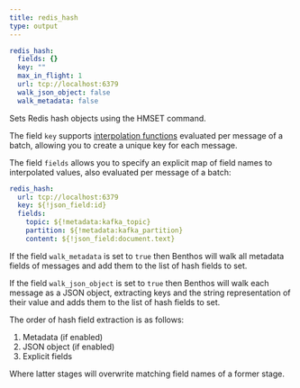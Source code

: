 ```yaml
---
title: redis_hash
type: output
---
```


```yaml
redis_hash:
  fields: {}
  key: ""
  max_in_flight: 1
  url: tcp://localhost:6379
  walk_json_object: false
  walk_metadata: false
```

Sets Redis hash objects using the HMSET command.

The field `key` supports
[interpolation functions](../config_interpolation.md#functions) evaluated per
message of a batch, allowing you to create a unique key for each message.

The field `fields` allows you to specify an explicit map of field
names to interpolated values, also evaluated per message of a batch:

```yaml
redis_hash:
  url: tcp://localhost:6379
  key: ${!json_field:id}
  fields:
    topic: ${!metadata:kafka_topic}
    partition: ${!metadata:kafka_partition}
    content: ${!json_field:document.text}
```

If the field `walk_metadata` is set to `true` then Benthos
will walk all metadata fields of messages and add them to the list of hash
fields to set.

If the field `walk_json_object` is set to `true` then
Benthos will walk each message as a JSON object, extracting keys and the string
representation of their value and adds them to the list of hash fields to set.

The order of hash field extraction is as follows:

1. Metadata (if enabled)
2. JSON object (if enabled)
3. Explicit fields

Where latter stages will overwrite matching field names of a former stage.

